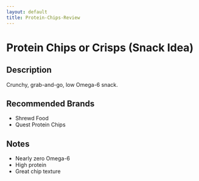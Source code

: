 ```yaml
---
layout: default
title: Protein-Chips-Review
---
```


# Protein Chips or Crisps (Snack Idea)

## Description
Crunchy, grab-and-go, low Omega-6 snack.

## Recommended Brands
- Shrewd Food
- Quest Protein Chips

## Notes
- Nearly zero Omega-6
- High protein
- Great chip texture
